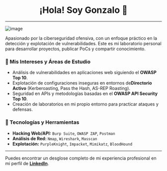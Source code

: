 <h1 align="center">¡Hola! Soy Gonzalo 👋</h1>

---
![image](https://github.com/user-attachments/assets/ef2a650c-464e-4f5e-8a92-0b9ed325ebd1)





Apasionado por la ciberseguridad ofensiva, con un enfoque práctico en la detección y explotación de vulnerabilidades. Este es mi laboratorio personal para desarrollar proyectos, publicar PoCs y compartir conocimiento.

### 🌱 Mis Intereses y Áreas de Estudio

* Análisis de vulnerabilidades en aplicaciones web siguiendo el **OWASP Top 10**.
* Explotación de configuraciones inseguras en entornos de**Directorio Activo** (Kerberoasting, Pass the Hash, AS-REP Roasting).
* Seguridad en APIs y metodologías basadas en el **OWASP API Security Top 10**.
* Creación de laboratorios en mi propio entorno para practicar ataques y defensas.

### 🔧 Tecnologías y Herramientas

* **Hacking Web/API:** `Burp Suite`, `OWASP ZAP`, `Postman`
* **Análisis de Red:** `Nmap`, `Wireshark`, `Masscan`
* **Explotación:** `PurpleKnight`, `Impacket`, `Mimikatz`, `BloodHound`
---

Puedes encontrar un desglose completo de mi experiencia profesional en mi perfil de **[LinkedIn](https://www.linkedin.com/in/gonzalo-g%C3%B3mez-martos-2b51722b1/)**.
